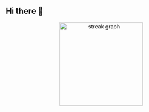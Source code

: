 ## Hi there 👋

<!--
**michael23bnl/michael23bnl** is a ✨ _special_ ✨ repository because its `README.md` (this file) appears on your GitHub profile.

Here are some ideas to get you started:

- 🔭 I’m currently working on ...
- 🌱 I’m currently learning ...
- 👯 I’m looking to collaborate on ...
- 🤔 I’m looking for help with ...
- 💬 Ask me about ...
- 📫 How to reach me: ...
- 😄 Pronouns: ...
- ⚡ Fun fact: ...
-->
<div align="center">
  <img src="https://streak-stats.demolab.com?user=michael23bnl&locale=ru&mode=daily&theme=react&hide_border=false&border_radius=5&order=3" height="220" alt="streak graph"  />
</div>
